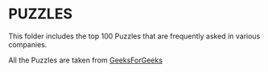 # PUZZLES

This folder includes the top 100 Puzzles that are frequently asked in various companies.

All the Puzzles are taken from [GeeksForGeeks](https://www.geeksforgeeks.org/top-100-puzzles-asked-in-interviews/)
